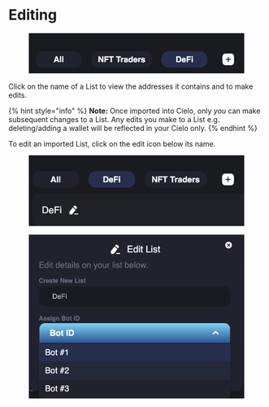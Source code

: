 # Editing

<figure><img src="../.gitbook/assets/unnamed (15).png" alt=""><figcaption></figcaption></figure>

Click on the name of a List to view the addresses it contains and to make edits.

{% hint style="info" %}
**Note:** Once imported into Cielo, only _you_ can make subsequent changes to a List. Any edits you make to a List e.g. deleting/adding a wallet will be reflected in your Cielo only.
{% endhint %}

To edit an imported List, click on the edit icon below its name.

<figure><img src="../.gitbook/assets/unnamed (16).png" alt=""><figcaption></figcaption></figure>

<figure><img src="../.gitbook/assets/unnamed (17).png" alt=""><figcaption></figcaption></figure>


